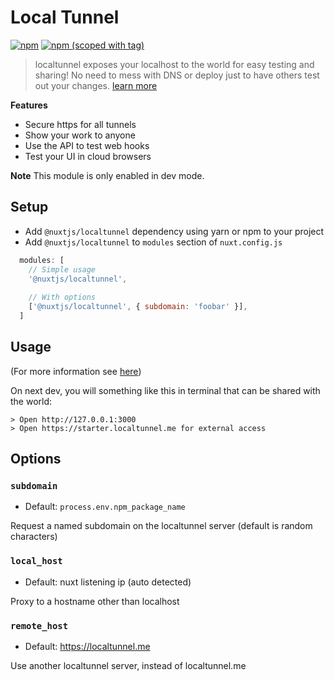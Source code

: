# Local Tunnel
[![npm](https://img.shields.io/npm/dt/@nuxtjs/localtunnel.svg?style=flat-square)](https://www.npmjs.com/package/@nuxtjs/localtunnel)
[![npm (scoped with tag)](https://img.shields.io/npm/v/@nuxtjs/localtunnel/latest.svg?style=flat-square)](https://www.npmjs.com/package/@nuxtjs/localtunnel)

> localtunnel exposes your localhost to the world for easy testing and sharing!
No need to mess with DNS or deploy just to have others test out your changes. [learn more](https://github.com/localtunnel/localtunnel)
  
**Features**

- Secure https for all tunnels
- Show your work to anyone
- Use the API to test web hooks
- Test your UI in cloud browsers

**Note** This module is only enabled in dev mode.
  
## Setup
- Add `@nuxtjs/localtunnel` dependency using yarn or npm to your project
- Add `@nuxtjs/localtunnel` to `modules` section of `nuxt.config.js`
```js
  modules: [
    // Simple usage
    '@nuxtjs/localtunnel',
    
    // With options
    ['@nuxtjs/localtunnel', { subdomain: 'foobar' }],
  ]
````

## Usage
(For more information see [here](https://github.com/localtunnel/localtunnel))

On next dev, you will something like this in terminal that can be shared with the world:
```
> Open http://127.0.0.1:3000
> Open https://starter.localtunnel.me for external access
```

## Options

### `subdomain`
- Default: `process.env.npm_package_name`

Request a named subdomain on the localtunnel server (default is random characters)

### `local_host`
- Default: nuxt listening ip (auto detected)

Proxy to a hostname other than localhost

### `remote_host`
- Default: https://localtunnel.me

Use another localtunnel server, instead of localtunnel.me
